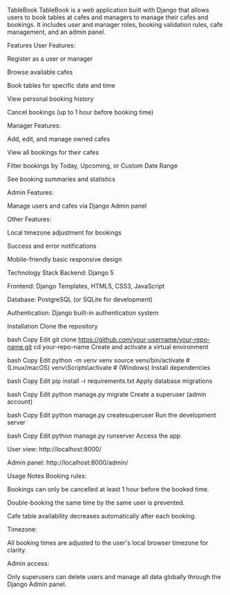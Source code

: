 TableBook
TableBook is a web application built with Django that allows users to book tables at cafes and managers to manage their cafes and bookings.
It includes user and manager roles, booking validation rules, cafe management, and an admin panel.

Features
User Features:

Register as a user or manager

Browse available cafes

Book tables for specific date and time

View personal booking history

Cancel bookings (up to 1 hour before booking time)

Manager Features:

Add, edit, and manage owned cafes

View all bookings for their cafes

Filter bookings by Today, Upcoming, or Custom Date Range

See booking summaries and statistics

Admin Features:

Manage users and cafes via Django Admin panel

Other Features:

Local timezone adjustment for bookings

Success and error notifications

Mobile-friendly basic responsive design

Technology Stack
Backend: Django 5

Frontend: Django Templates, HTML5, CSS3, JavaScript

Database: PostgreSQL (or SQLite for development)

Authentication: Django built-in authentication system

Installation
Clone the repository

bash
Copy
Edit
git clone https://github.com/your-username/your-repo-name.git
cd your-repo-name
Create and activate a virtual environment

bash
Copy
Edit
python -m venv venv
source venv/bin/activate   # (Linux/macOS)
venv\Scripts\activate      # (Windows)
Install dependencies

bash
Copy
Edit
pip install -r requirements.txt
Apply database migrations

bash
Copy
Edit
python manage.py migrate
Create a superuser (admin account)

bash
Copy
Edit
python manage.py createsuperuser
Run the development server

bash
Copy
Edit
python manage.py runserver
Access the app

User view: http://localhost:8000/

Admin panel: http://localhost:8000/admin/

Usage Notes
Booking rules:

Bookings can only be cancelled at least 1 hour before the booked time.

Double-booking the same time by the same user is prevented.

Cafe table availability decreases automatically after each booking.

Timezone:

All booking times are adjusted to the user's local browser timezone for clarity.

Admin access:

Only superusers can delete users and manage all data globally through the Django Admin panel.
